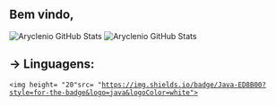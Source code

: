 ## Bem vindo, 

![Aryclenio GitHub Stats](https://github-readme-stats.vercel.app/api?username=EdsonAugusto&show_icons=true&theme=blue-green)
![Aryclenio GitHub Stats](https://github-readme-stats.vercel.app/api/top-langs/?username=EdsonAugusto&theme=blue-green)


## → Linguagens:
<code><img height= "20"src= "https://img.shields.io/badge/Java-ED8B00?style=for-the-badge&logo=java&logoColor=white"></code>
<!--
**EdsonAugusto/EdsonAugusto** is a ✨ _special_ ✨ repository because its `README.md` (this file) appears on your GitHub profile.

Here are some ideas to get you started:

- 🔭 I’m currently working on ...
- 🌱 I’m currently learning ...
- 👯 I’m looking to collaborate on ...
- 🤔 I’m looking for help with ...
- 💬 Ask me about ...
- 📫 How to reach me: ...
- 😄 Pronouns: ...
- ⚡ Fun fact: ...
-->
